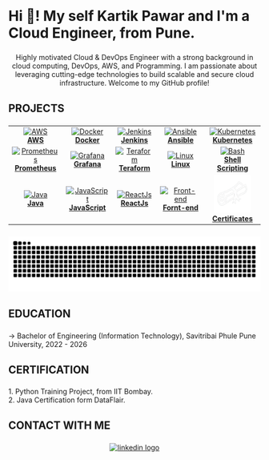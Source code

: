  <br clear="both">

<h1 align="left">Hi 👋! My self Kartik Pawar and I'm a Cloud Engineer, from Pune.</h1>

###

<p align="center">Highly motivated Cloud & DevOps Engineer with a strong background in cloud computing, DevOps, AWS, and Programming. I am passionate about leveraging cutting-edge technologies to build scalable and secure cloud infrastructure. Welcome to my GitHub profile!</p>



###

###

<h2 align="left">PROJECTS</h2>

###
<div align="center">
<center>
<table>
  <tr>
    <td align="center"><a href="https://github.com/Kartikpawar143/All-AWS-Projects"><img src="https://cdn.jsdelivr.net/gh/devicons/devicon/icons/amazonwebservices/amazonwebservices-line-wordmark.svg" width="75px;" height="75px;" alt="AWS" /><br /><b>AWS</b></a></td>
    <td align="center"><a href="https://github.com/Kartikpawar143/All-Docker-Projects"><img src="https://cdn.jsdelivr.net/gh/devicons/devicon/icons/docker/docker-original.svg" width="75px;" height="75px;" alt="Docker"/><br /><b>Docker</b></a></td>
    <td align="center"><a href="https://github.com/Kartikpawar143/All-Jenkins-Project"><img src="https://cdn.simpleicons.org/jenkins/D24939" width="75px;" height="75px;" alt="Jenkins"/><br /><b>Jenkins</b></a></td>
    <td align="center"><a href="https://github.com/Kartikpawar143/All-DevOps-Projects"><img src="https://skillicons.dev/icons?i=ansible" width="75px;" height="75px;" alt="Ansible"/><br /><b>Ansible</b></a></td>
    <td align="center"><a href="https://github.com/Kartikpawar143/All-Kubernetes-Projects"><img src="https://cdn.jsdelivr.net/gh/devicons/devicon/icons/kubernetes/kubernetes-plain.svg" width="75px;" height="75px;" alt="Kubernetes"/><br /><b>Kubernetes</b></a></td>

  </tr>

  <tr>
      <td align="center"><a href="topics/linux/README.md"><img src="https://cdn.jsdelivr.net/gh/devicons/devicon/icons/prometheus/prometheus-original.svg" width="75px;" height="75px;" alt="Prometheus"/><br /><b>Prometheus</b></a></td>
      <td align="center"><a href="#virtualization"><img src="https://cdn.jsdelivr.net/gh/devicons/devicon/icons/grafana/grafana-original.svg" width="75px;" height="75px;" alt="Grafana"/><br /><b>Grafana</b></a></td>
      <td align="center"><a href="#certificates"><img src="https://github.com/Kartikpawar143/Images/blob/main/terraform.png" width="75px;" height="75px;" alt="Teraform"/><br /><b>Teraform</b></a></td>
      <td align="center"><a href="https://github.com/Kartikpawar143/Linux-"><img src="https://cdn.jsdelivr.net/gh/devicons/devicon/icons/linux/linux-original.svg" width="75px;" height="75px;" alt="Linux"/><br /><b>Linux</b></a></td>
      <td align="center"><a href="https://github.com/Kartikpawar143/Linux-Shell-Scripting"><img src="https://cdn.simpleicons.org/gnubash/4EAA25" width="75px;" height="75px;" alt="Bash"/><br /><b>Shell Scripting</b></a></td>
  </tr>

  <tr>      
      <td align="center"><a href="https://github.com/Kartikpawar143/Coding-Related/tree/main/Core%20Java%20codes"><img src="https://cdn.jsdelivr.net/gh/devicons/devicon/icons/java/java-original.svg" width="75px;" height="75px;" alt="Java"/><br /><b>Java</b></a></td>
      <td align="center"><a href="https://github.com/Kartikpawar143/Coding-Related/tree/main/JavaScript%20codes"><img src="https://cdn.jsdelivr.net/gh/devicons/devicon/icons/javascript/javascript-original.svg" width="75px;" height="75px;" alt="JavaScript"/><br /><b>JavaScript</b></a></td>
      <td align="center"><a href="https://github.com/Ghar-Contractor/ProjectGC"><img src="https://cdn.jsdelivr.net/gh/devicons/devicon/icons/react/react-original.svg" width="75px;" height="75px;" alt="ReactJs"/><br /><b>ReactJs</b></a></td>
      <td align="center"><a href="https://github.com/Kartikpawar143/Coding-Related/tree/main/Frontend%20Projects/HTML%20AND%20CSS"><img src="https://github.com/Kartikpawar143/Images/blob/main/pngwing.com.png" width="75px;" height="75px;" alt="Front-end"/><br /><b>Fornt-end</b></a></td>
      <td align="center"><a href="https://github.com/Kartikpawar143/Certificates"><img src="https://github.com/Kartikpawar143/Certificates/blob/main/chat.png" width="75px;" height="75px;" alt="Certificates"/><br /><b>Certificates</b></a></td>


  </tr>
</table>
</center>
</div>




###

<img src="https://raw.githubusercontent.com/Kartikpawar143/Kartikpawar143/output/snake.svg" alt="Snake animation" />

###

<h2 align="left">EDUCATION</h2>

###

<p align="left"> → Bachelor of Engineering (Information Technology), Savitribai Phule Pune University, 2022 - 2026</p>

###

<h2 align="left">CERTIFICATION</h2>

###

<p align="left">1. Python Training Project, from IIT Bombay.<br>2. Java Certification form DataFlair.</p>

###


<h2 align="left">CONTACT WITH ME</h2>

###

<div align="center">
  <a href="https://www.linkedin.com/in/kartikpawar876?lipi=urn%3Ali%3Apage%3Ad_flagship3_profile_view_base_contact_details%3BEYoDleagRFGIERaCuH%2BQSw%3D%3D" target="_blank">
    <img src="https://raw.githubusercontent.com/maurodesouza/profile-readme-generator/master/src/assets/icons/social/linkedin/default.svg" width="52" height="40" alt="linkedin logo"  />
  </a>
</div>


